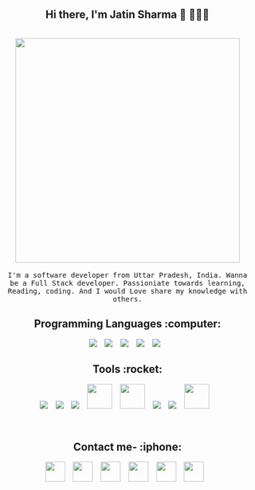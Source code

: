 
<h2 align='center'> Hi there, I'm Jatin Sharma 👋 🧑🏻‍💻 </h2>

<p align="center">
  <br><img src="https://github.com/punitkmryh/punitkmryh/blob/master/Developer.gif" width="450px"><br><br>
  <samp> I'm a software developer from Uttar Pradesh, India. Wanna be a Full Stack developer. Passioniate towards learning, Reading, coding. And I would Love share my knowledge with others.
  </samp>
  <br>
  
</p>

<h2 align='center'>Programming Languages :computer:</h2>

<p align="center">
  <img src="https://img.icons8.com/color/50/000000/c-programming.png"/>&nbsp;&nbsp;&nbsp;
  <img src="https://img.icons8.com/color/50/000000/html-5.png"/>&nbsp;&nbsp;&nbsp;
  <img src="https://img.icons8.com/color/50/000000/css3.png"/>&nbsp;&nbsp;&nbsp;
  <img src="https://img.icons8.com/color/48/000000/javascript.png"/>&nbsp;&nbsp;&nbsp;
  <img src="https://img.icons8.com/color/50/000000/python.png"/>&nbsp;&nbsp;&nbsp;
  
  <br>
</p>

<h2 align='center'>Tools :rocket:</h2>
 

<p align= "center">
  <img src="https://img.icons8.com/fluent/50/000000/visual-studio-code-2019.png"/>&nbsp;&nbsp;&nbsp;
  <img src="https://img.icons8.com/ios-filled/50/000000/github.png"/>&nbsp;&nbsp;&nbsp;
  <img src="https://img.icons8.com/ios/50/000000/atom-editor.png"/>&nbsp;&nbsp;&nbsp;
  <img src="https://upload.wikimedia.org/wikipedia/commons/thumb/3/34/Android_Studio_icon.svg/1200px-Android_Studio_icon.svg.png" width="50" height="50" />&nbsp;&nbsp;&nbsp;
  <img src="https://www.codewithc.com/wp-content/uploads/2014/08/codeblocks-featured.png" width="50" height="50" />&nbsp;&nbsp;&nbsp;
  <img src="https://img.icons8.com/color/48/000000/bootstrap.png"/>&nbsp;&nbsp;&nbsp;
  <img src="https://img.icons8.com/fluent/48/000000/adobe-photoshop.png"/>&nbsp;&nbsp;&nbsp;
  <img src="https://pbs.twimg.com/media/DJnkUqqVoAAFGQO.png" width="50" height="50" />&nbsp;&nbsp;&nbsp;
  </p>
<br>
<h2 align='center'>Contact me- :iphone:</h2>


<p align="center">
   <a href="https://www.twitter.com/empireofemperor/"><img src="https://i.imgur.com/zGS0sLQ.png" width="40" height="40"/></a>&nbsp;&nbsp;&nbsp;
   <a href="https://www.instagram.com/_empireofemperor/"><img src="https://img.pngio.com/circle-colored-gradient-instagram-media-social-social-media-icon-instagram-circle-logo-png-512_512.png" width="40" height="40"/></a>&nbsp;&nbsp;&nbsp;
   <a href="https://www.linkedin.com/in/jatin-sharma-8835641b2/"><img src="https://cdn4.iconfinder.com/data/icons/iconsimple-logotypes/512/linkedin-512.png" width="40" height="40"/></a>&nbsp;&nbsp;&nbsp;
  <a href="https://www.facebook.com/empireofemperor/"><img src="https://i.imgur.com/IBjq8wx.png" width="40" height="40"/></a>&nbsp;&nbsp;&nbsp;
  <a href="mailto:jatinsharma8669@gmail.com?subject="><img src="https://www.iconninja.com/files/591/557/131/circle-mailru-address-book-mail-ru-email-contact-contacts-icon.svg" width="40" height="40" /></a>&nbsp;&nbsp;&nbsp;
  <a href="https://www.quora.com/profile/Jatin-Sharma-1625"><img src="https://images.vexels.com/media/users/3/137401/isolated/preview/00300d00be87848b87d820f2664bc7eb-quora-icon-logo-by-vexels.png" width="40" height="40"/></a>&nbsp;&nbsp;&nbsp;
</p>
<br>

